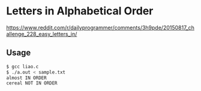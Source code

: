 # Letters in Alphabetical Order
https://www.reddit.com/r/dailyprogrammer/comments/3h9pde/20150817_challenge_228_easy_letters_in/

## Usage
```sh
$ gcc liao.c
$ ./a.out < sample.txt
almost IN ORDER
cereal NOT IN ORDER
```
